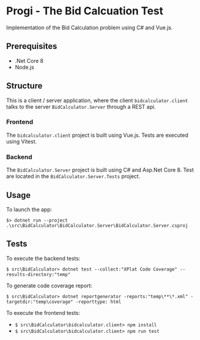 # Progi - The Bid Calcuation Test

Implementation of the Bid Calculation problem using C# and Vue.js.

## Prerequisites

- .Net Core 8
- Node.js

## Structure

This is a client / server application, where the client `bidcalculator.client` talks to the server `BidCalculator.Server` through a REST api.

### Frontend

The `bidcalculator.client` project is built using Vue.js. Tests are executed using Vitest.

### Backend

The `BidCalculator.Server` project is built using C# and Asp.Net Core 8. Test are located in the `BidCalculator.Server.Tests` project.


## Usage

To launch the app:

`$> dotnet run --project .\src\BidCalculator\BidCalculator.Server\BidCalculator.Server.csproj`

## Tests

To execute the backend tests:

`$ src\BidCalculator> dotnet test --collect:"XPlat Code Coverage" --results-directory:"temp"`

To generate code coverage report:

`$ src\BidCalculator> dotnet reportgenerator -reports:"temp\**\*.xml" -targetdir:"temp\coverage" -reporttype: html`

To execute the frontend tests:

- `$ src\BidCalculator\bidcalculator.client> npm install`
- `$ src\BidCalculator\bidcalculator.client> npm run test`
